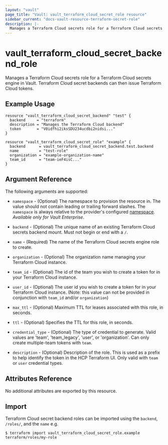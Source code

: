 ```yaml
---
layout: "vault"
page_title: "Vault: vault_terraform_cloud_secret_role resource"
sidebar_current: "docs-vault-resource-terraform-secret-role"
description: |-
  Manages a Terraform Cloud secrets role for a Terraform Cloud secrets engine in Vault.
---
```


# vault\_terraform\_cloud\_secret\_backend\_role

Manages a Terraform Cloud secrets role for a Terraform Cloud secrets engine in Vault.
Terraform Cloud secret backends can then issue Terraform Cloud tokens.

## Example Usage

```hcl
resource "vault_terraform_cloud_secret_backend" "test" {
  backend     = "terraform"
  description = "Manages the Terraform Cloud backend"
  token       = "V0idfhi2iksSDU234ucdbi2nidsi..."
}

resource "vault_terraform_cloud_secret_role" "example" {
  backend      = vault_terraform_cloud_secret_backend.test.backend
  name         = "test-role"
  organization = "example-organization-name"
  team_id      = "team-ieF4isC..."
}
```

## Argument Reference

The following arguments are supported:

* `namespace` - (Optional) The namespace to provision the resource in.
  The value should not contain leading or trailing forward slashes.
  The `namespace` is always relative to the provider's configured [namespace](/docs/providers/vault/index.html#namespace).
   *Available only for Vault Enterprise*.

* `backend` - (Optional) The unique name of an existing Terraform Cloud secrets backend mount. Must not begin or end with a `/`.

* `name` - (Required) The name of the Terraform Cloud secrets engine role to create.

* `organization` - (Optional) The organization name managing your Terraform Cloud instance.
  
* `team_id` - (Optional) The id of the team you wish to create a token for in your Terraform Cloud instance.

* `user_id` - (Optional) The user id you wish to create a token for in your Terraform Cloud instance. (Note: this value can not be provided in conjunction with `team_id` and/or `organization`)

* `max_ttl` - (Optional) Maximum TTL for leases associated with this role, in seconds.

* `ttl` - (Optional) Specifies the TTL for this role, in seconds.

* `credential_type` - (Optional) The type of credential to generate. Valid values are 'team', 'team_legacy', 'user', or 'organization'. Can only create multiple-team tokens with `team`. 

* `description` - (Optional) Description of the role. This is used as a prefix to help identify the token in the HCP Terraform UI. Only valid with `team` or `user` credential types.

## Attributes Reference

No additional attributes are exported by this resource.

## Import

Terraform Cloud secret backend roles can be imported using the `backend`, `/roles/`, and the `name` e.g.

```
$ terraform import vault_terraform_cloud_secret_role.example terraform/roles/my-role
```
